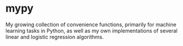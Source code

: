 # mypy
My growing collection of convenience functions, primarily for machine learning tasks in Python, as well as my own implementations of several linear and logistic regression algorithms.
